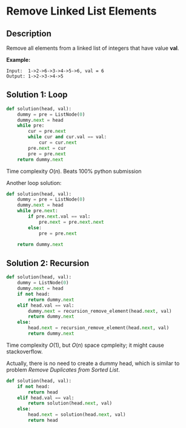 # Remove Linked List Elements

## Description

Remove all elements from a linked list of integers that have value **val**.

**Example:**

```
Input:  1->2->6->3->4->5->6, val = 6
Output: 1->2->3->4->5
```

## Solution 1: Loop

```python
def solution(head, val):
    dummy = pre = ListNode(0)
    dummy.next = head
    while pre:
        cur = pre.next
        while cur and cur.val == val:
            cur = cur.next
        pre.next = cur
        pre = pre.next
    return dummy.next
```

Time complexity $O(n)$. Beats 100% python submission

Another loop solution:

```python
def solution(head, val):
    dummy = pre = ListNode(0)
    dummy.next = head
    while pre.next:
        if pre.next.val == val:
            pre.next = pre.next.next
        else:
            pre = pre.next

    return dummy.next
```



## Solution 2: Recursion

```python
def solution(head, val):
    dummy = ListNode(0)
    dummy.next = head
    if not head:
        return dummy.next
    elif head.val == val:
        dummy.next = recursion_remove_element(head.next, val)
        return dummy.next
    else:
        head.next = recursion_remove_element(head.next, val)
        return dummy.next
```

Time complexity $O(1)$, but $O(n)$ space cpmpleity; it might cause stackoverflow.

Actually, there is no need to create a dummy head, which is similar to problem *Remove Duplicates from Sorted List*.

```python
def solution(head, val):
    if not head:
        return head
    elif head.val == val:
        return solution(head.next, val)
    else:
        head.next = solution(head.next, val)
        return head
```

